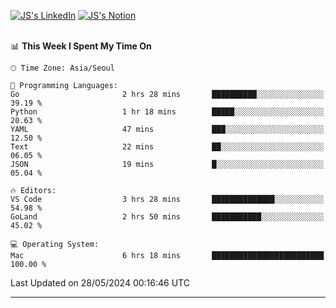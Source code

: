 
[![JS's LinkedIn](https://img.shields.io/badge/LinkedIn-blue?style=for-the-badge&logo=linkedin)](https://www.linkedin.com/in/jaeseung-lee-5a2a32139/) 
[![JS's Notion](https://img.shields.io/badge/Notion-black?style=for-the-badge&logo=notion)](https://bit.ly/ljswiki1) <br><br>
<!-- ![JS's GitHub stats](https://github-readme-stats-lemon-five.vercel.app/api?username=tkxkd0159&hide=contribs,prs,stars,issues&show_icons=true&theme=react&include_all_commits=true)   -->
<!-- ![Top Langs](https://github-readme-stats-lemon-five.vercel.app/api/top-langs/?username=tkxkd0159&layout=compact&hide=jupyter%20notebook,scss,html,css&langs_count=10)  -->


<!--START_SECTION:waka-->
📊 **This Week I Spent My Time On** 

```text
🕑︎ Time Zone: Asia/Seoul

💬 Programming Languages: 
Go                       2 hrs 28 mins       ██████████░░░░░░░░░░░░░░░   39.19 % 
Python                   1 hr 18 mins        █████░░░░░░░░░░░░░░░░░░░░   20.63 % 
YAML                     47 mins             ███░░░░░░░░░░░░░░░░░░░░░░   12.50 % 
Text                     22 mins             ██░░░░░░░░░░░░░░░░░░░░░░░   06.05 % 
JSON                     19 mins             █░░░░░░░░░░░░░░░░░░░░░░░░   05.04 % 

🔥 Editors: 
VS Code                  3 hrs 28 mins       ██████████████░░░░░░░░░░░   54.98 % 
GoLand                   2 hrs 50 mins       ███████████░░░░░░░░░░░░░░   45.02 % 

💻 Operating System: 
Mac                      6 hrs 18 mins       █████████████████████████   100.00 % 
```


 Last Updated on 28/05/2024 00:16:46 UTC
<!--END_SECTION:waka-->

---
<!---
<a href="https://github.com/tkxkd0159/books">
  <img align="center" src="https://github-readme-stats-lemon-five.vercel.app/api/pin/?username=tkxkd0159&repo=books&theme=react" />
</a>
-->

<!---
- 🔭 I’m currently working on ...
- 🌱 I’m currently learning blockchain and distributed network
- 👯 I’m looking to collaborate on ...
- 🤔 I’m looking for help with ...
- 💬 Ask me about ...
- 📫 How to reach me: ...
- 😄 Pronouns: ...
- ⚡ Fun fact: ...
-->
